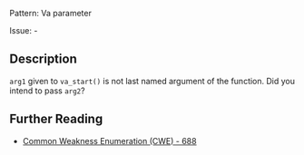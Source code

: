 Pattern: Va parameter

Issue: -

## Description

`arg1` given to `va_start()` is not last named argument of the function. Did you intend to pass `arg2`?

## Further Reading

* [Common Weakness Enumeration (CWE) - 688](https://cwe.mitre.org/data/definitions/688.html)